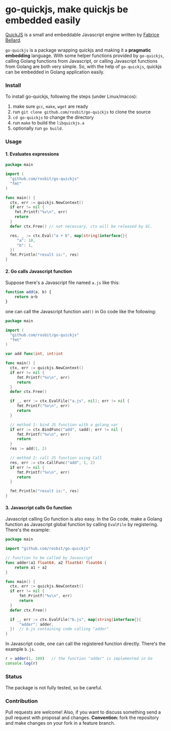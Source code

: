 # go-quickjs, make quickjs be embedded easily

[QuickJS](https://bellard.org/quickjs/) is a small and embeddable Javascript engine written by [Fabrice Bellard](https://bellard.org).

`go-quickjs` is a package wrapping quickjs and making it a **pragmatic embedding** language.
With some helper functions provided by `go-quickjs`, calling Golang functions from Javascript, 
or calling Javascript functions from Golang are both very simple. So, with the help of `go-quickjs`, quickjs
can be embedded in Golang application easily.

### Install

To install go-quickjs, following the steps (under Linux/macos):

1. make sure `gcc`, `make`, `wget` are ready
2. run `git clone github.com/rosbit/go-quickjs` to clone the source
3. `cd go-quickjs` to change the directory
4. run `make` to build the `libquickjs.a`
5. optionally run `go build`.

### Usage

#### 1. Evaluates expressions

```go
package main

import (
  "github.com/rosbit/go-quickjs"
  "fmt"
)

func main() {
  ctx, err := quickjs.NewContext()
  if err != nil {
    fmt.Printf("%v\n", err)
    return
  }
  defer ctx.Free() // not necessary, ctx will be released by GC.

  res, _ := ctx.Eval("a + b", map[string]interface{}{
     "a": 10,
     "b": 1,
  })
  fmt.Println("result is:", res)
}
```

#### 2. Go calls Javascript function

Suppose there's a Javascript file named `a.js` like this:

```javascript
function add(a, b) {
    return a+b
}
```

one can call the Javascript function `add()` in Go code like the following:

```go
package main

import (
  "github.com/rosbit/go-quickjs"
  "fmt"
)

var add func(int, int)int

func main() {
  ctx, err := quickjs.NewContext()
  if err != nil {
     fmt.Printf("%v\n", err)
     return
  }
  defer ctx.Free()

  if _, err := ctx.EvalFile("a.js", nil); err != nil {
     fmt.Printf("%v\n", err)
     return
  }

  // method 1: bind JS function with a golang var
  if err := ctx.BindFunc("add", &add); err != nil {
     fmt.Printf("%v\n", err)
     return
  }
  res := add(1, 2)

  // method 2: call JS function using Call
  res, err := ctx.CallFunc("add", 1, 2)
  if err != nil {
     fmt.Printf("%v\n", err)
     return
  }

  fmt.Println("result is:", res)
}
```

#### 3. Javascript calls Go function

Javascript calling Go function is also easy. In the Go code, make a Golang function
as Javascript global function by calling `EvalFile` by registering. There's the example:

```go
package main

import "github.com/rosbit/go-quickjs"

// function to be called by Javascript
func adder(a1 float64, a2 float64) float64 {
    return a1 + a2
}

func main() {
  ctx, err := quickjs.NewContext()
  if err != nil {
      fmt.Printf("%v\n", err)
      return
  }
  defer ctx.Free()

  if _, err := ctx.EvalFile("b.js", map[string]interface{}{
      "adder": adder,
  })  // b.js containing code calling "adder"
}
```

In Javascript code, one can call the registered function directly. There's the example `b.js`.

```javascript
r = adder(1, 100)   // the function "adder" is implemented in Go
console.log(r)
```

### Status

The package is not fully tested, so be careful.

### Contribution

Pull requests are welcome! Also, if you want to discuss something send a pull request with proposal and changes.
__Convention:__ fork the repository and make changes on your fork in a feature branch.
